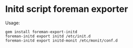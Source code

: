 # Initd script foreman exporter

Usage:
```
gem install foreman-export-initd
foreman-initd export initd /etc/init.d
foreman-initd export initd-monit /etc/monit/conf.d
```
